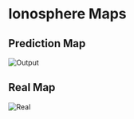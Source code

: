 # Ionosphere Maps
## Prediction Map
![Output](https://user-images.githubusercontent.com/59657939/137488719-82adcb74-aee8-4fb7-aab6-d87f55c377af.gif)
## Real Map
![Real](https://user-images.githubusercontent.com/59657939/137488731-cce238ad-31eb-49ea-96d9-1ab2a981df0b.gif)
